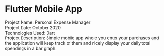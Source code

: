 # Flutter Mobile App
Project Name: Personal Expense Manager <br />
Project Date: October 2020 <br /> 
Technologies Used: Dart <br />
Project Description: Simple mobile app where you enter your purchases and the application will keep track of them and nicely display your daily total spendings in a bar graph.  
